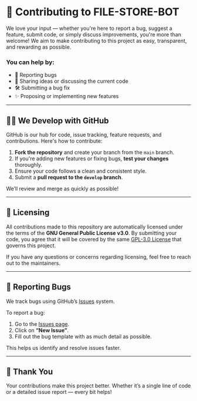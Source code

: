 # 🤝 Contributing to FILE-STORE-BOT

We love your input — whether you're here to report a bug, suggest a feature, submit code, or simply discuss improvements, you're more than welcome! We aim to make contributing to this project as easy, transparent, and rewarding as possible.

### You can help by:

* 🐞 Reporting bugs
* 💬 Sharing ideas or discussing the current code
* 🛠 Submitting a bug fix
* ✨ Proposing or implementing new features

---

## 🧑‍💻 We Develop with GitHub

GitHub is our hub for code, issue tracking, feature requests, and contributions. Here's how to contribute:

1. **Fork the repository** and create your branch from the `main` branch.
2. If you're adding new features or fixing bugs, **test your changes** thoroughly.
3. Ensure your code follows a clean and consistent style.
4. Submit a **pull request to the `develop` branch**.

We’ll review and merge as quickly as possible!

---

## 📜 Licensing

All contributions made to this repository are automatically licensed under the terms of the **GNU General Public License v3.0**. By submitting your code, you agree that it will be covered by the same [GPL-3.0 License](https://github.com/Trinity-Mods/File-Store-Bot/blob/main/LICENSE) that governs this project.

If you have any questions or concerns regarding licensing, feel free to reach out to the maintainers.

---

## 🐛 Reporting Bugs

We track bugs using GitHub’s [Issues](https://github.com/Trinity-Mods/File-Store-Bot/issues) system.

To report a bug:

1. Go to the [Issues page](https://github.com/Trinity-Mods/File-Store-Bot/issues).
2. Click on **“New Issue”**.
3. Fill out the bug template with as much detail as possible.

This helps us identify and resolve issues faster.

---

## 🙌 Thank You

Your contributions make this project better. Whether it’s a single line of code or a detailed issue report — every bit helps!
